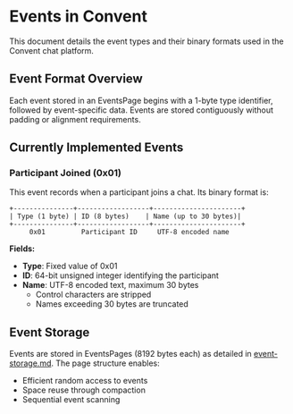 
# Events in Convent

This document details the event types and their binary formats used in the Convent chat platform.

## Event Format Overview

Each event stored in an EventsPage begins with a 1-byte type identifier, followed by event-specific data. Events are stored contiguously without padding or alignment requirements.

## Currently Implemented Events

### Participant Joined (0x01)

This event records when a participant joins a chat. Its binary format is:

```
+---------------+------------------+----------------------+
| Type (1 byte) | ID (8 bytes)    | Name (up to 30 bytes)|
+---------------+------------------+----------------------+
     0x01         Participant ID     UTF-8 encoded name
```

**Fields:**
- **Type**: Fixed value of 0x01
- **ID**: 64-bit unsigned integer identifying the participant
- **Name**: UTF-8 encoded text, maximum 30 bytes
  - Control characters are stripped
  - Names exceeding 30 bytes are truncated

## Event Storage

Events are stored in EventsPages (8192 bytes each) as detailed in [event-storage.md](event-storage.md). The page structure enables:
- Efficient random access to events
- Space reuse through compaction
- Sequential event scanning
